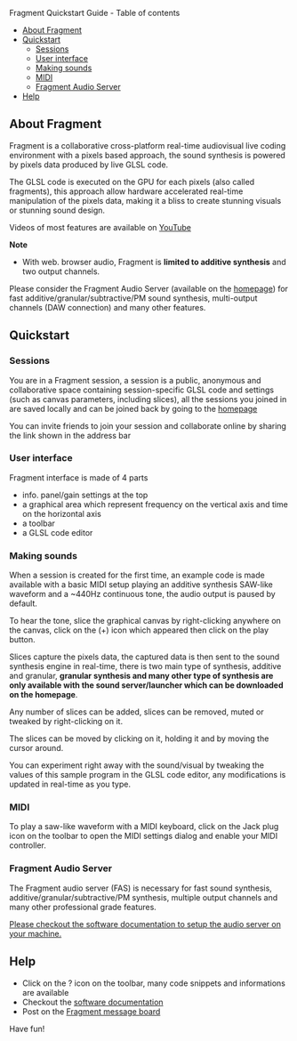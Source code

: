 Fragment Quickstart Guide - Table of contents
   * [About Fragment](#aboutfragment)
   * [Quickstart](#quickstart)
      * [Sessions](#sessions)
      * [User interface](#userinterface)
      * [Making sounds](#makingsounds)
      * [MIDI](#midi)
      * [Fragment Audio Server](#fragmentaudioserver)
   * [Help](#help)

## About Fragment

Fragment is a collaborative cross-platform real-time audiovisual live coding environment with a pixels based approach, the sound synthesis is powered by pixels data produced by live GLSL code.

The GLSL code is executed on the GPU for each pixels (also called fragments), this approach allow hardware accelerated real-time manipulation of the pixels data, making it a bliss to create stunning visuals or stunning sound design.

Videos of most features are available on [YouTube](https://www.youtube.com/channel/UC2CJFT1_ybPcTNlT6bVG0WQ)

**Note**

- With web. browser audio, Fragment is **limited to additive synthesis** and two output channels.

Please consider the Fragment Audio Server (available on the [homepage](https://www.fsynth.com)) for fast additive/granular/subtractive/PM sound synthesis, multi-output channels (DAW connection) and many other features.

## Quickstart

### Sessions

You are in a Fragment session, a session is a public, anonymous and collaborative space containing session-specific GLSL code and settings (such as canvas parameters, including slices), all the sessions you joined in are saved locally and can be joined back by going to the [homepage](https://www.fsynth.com)

You can invite friends to join your session and collaborate online by sharing the link shown in the address bar

### User interface

Fragment interface is made of 4 parts

- info. panel/gain settings at the top
- a graphical area which represent frequency on the vertical axis and time on the horizontal axis
- a toolbar
- a GLSL code editor

### Making sounds

When a session is created for the first time, an example code is made available with a basic MIDI setup playing an additive synthesis SAW-like waveform and a ~440Hz continuous tone, the audio output is paused by default.

To hear the tone, slice the graphical canvas by right-clicking anywhere on the canvas, click on the (+) icon which appeared then click on the play button.

Slices capture the pixels data, the captured data is then sent to the sound synthesis engine in real-time, there is two main type of synthesis, additive and granular, **granular synthesis and many other type of synthesis are only available with the sound server/launcher which can be downloaded on the homepage**.

Any number of slices can be added, slices can be removed, muted or tweaked by right-clicking on it.

The slices can be moved by clicking on it, holding it and by moving the cursor around.

You can experiment right away with the sound/visual by tweaking the values of this sample program in the GLSL code editor, any modifications is updated in real-time as you type.

### MIDI

To play a saw-like waveform with a MIDI keyboard, click on the Jack plug icon on the toolbar to open the MIDI settings dialog and enable your MIDI controller.

### Fragment Audio Server

The Fragment audio server (FAS) is necessary for fast sound synthesis, additive/granular/subtractive/PM synthesis, multiple output channels and many other professional grade features.

[Please checkout the software documentation to setup the audio server on your machine.](https://www.fsynth.com/documentation/tutorials/audio_server/)

## Help

- Click on the ? icon on the toolbar, many code snippets and informations are available
- Checkout the [software documentation](https://www.fsynth.com/documentation)
- Post on the [Fragment message board](https://quiet.fsynth.com)

Have fun!